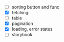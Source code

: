 - [ ] sorting button and func
- [x] fetching
- [ ] table
- [x] pagination
- [x] loading, error states
- [ ] storybook